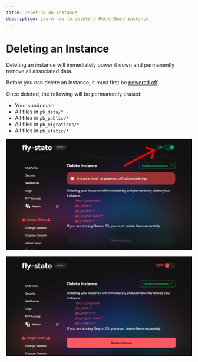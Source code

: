 ```yaml
---
title: Deleting an Instance
description: Learn how to delete a PocketBase instance
---
```

# Deleting an Instance

Deleting an instance will immediately power it down and permanently remove all associated data.

Before you can delete an instance, it must first be [powered off](/docs/power).

Once deleted, the following will be permanently erased:

- Your subdomain
- All files in `pb_data/*`
- All files in `pb_public/*`
- All files in `pb_migrations/*`
- All files in `pb_static/*`

![](first-power-off.png)

![](delete-instance.png)
